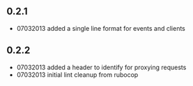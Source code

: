 ## 0.2.1
* 07032013 added a single line format for events and clients

## 0.2.2
* 07032013 added a header to identify for proxying requests
* 07032013 initial lint cleanup from rubocop
